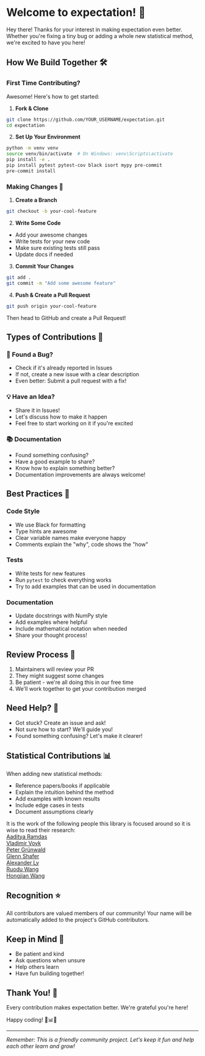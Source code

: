 # Welcome to expectation! 🎲

Hey there! Thanks for your interest in making expectation even better. Whether you're fixing a tiny bug or adding a whole new statistical method, we're excited to have you here! 

## How We Build Together 🛠️

### First Time Contributing?

Awesome! Here's how to get started:

1. **Fork & Clone**
```bash
git clone https://github.com/YOUR_USERNAME/expectation.git
cd expectation
```

2. **Set Up Your Environment**
```bash
python -m venv venv
source venv/bin/activate  # On Windows: venv\Scripts\activate
pip install -e .
pip install pytest pytest-cov black isort mypy pre-commit
pre-commit install
```

### Making Changes 📝

1. **Create a Branch**
```bash
git checkout -b your-cool-feature
```

2. **Write Some Code**
- Add your awesome changes
- Write tests for your new code
- Make sure existing tests still pass
- Update docs if needed

3. **Commit Your Changes**
```bash
git add .
git commit -m "Add some awesome feature"
```

4. **Push & Create a Pull Request**
```bash
git push origin your-cool-feature
```
Then head to GitHub and create a Pull Request!

## Types of Contributions 🌟

### 🐛 Found a Bug?
- Check if it's already reported in Issues
- If not, create a new issue with a clear description
- Even better: Submit a pull request with a fix!

### 💡 Have an Idea?
- Share it in Issues!
- Let's discuss how to make it happen
- Feel free to start working on it if you're excited

### 📚 Documentation
- Found something confusing?
- Have a good example to share?
- Know how to explain something better?
- Documentation improvements are always welcome!

## Best Practices 🎯

### Code Style
- We use Black for formatting
- Type hints are awesome
- Clear variable names make everyone happy
- Comments explain the "why", code shows the "how"

### Tests
- Write tests for new features
- Run `pytest` to check everything works
- Try to add examples that can be used in documentation

### Documentation
- Update docstrings with NumPy style
- Add examples where helpful
- Include mathematical notation when needed
- Share your thought process!

## Review Process 👀

1. Maintainers will review your PR
2. They might suggest some changes
3. Be patient - we're all doing this in our free time
4. We'll work together to get your contribution merged

## Need Help? 🤝

- Got stuck? Create an issue and ask!
- Not sure how to start? We'll guide you!
- Found something confusing? Let's make it clearer!

## Statistical Contributions 📊

When adding new statistical methods:
- Reference papers/books if applicable
- Explain the intuition behind the method
- Add examples with known results
- Include edge cases in tests
- Document assumptions clearly

It is the work of the following people this library is focused around so it is wise to read their research: <br>
[Aaditya Ramdas](https://www.stat.cmu.edu/~aramdas/) <br>
[Vladimir Vovk](https://www.vovk.net) <br>
[Peter Grünwald](https://safestatistics.com) <br>
[Glenn Shafer](http://glennshafer.com) <br>
[Alexander Ly](https://www.alexander-ly.com) <br>
[Ruodu Wang](https://sas.uwaterloo.ca/~wang/) <br>
[Hongjian Wang](https://wanghongjian.wordpress.com) <br>

## Recognition ⭐

All contributors are valued members of our community! Your name will be automatically added to the project's GitHub contributors.

## Keep in Mind 🌱

- Be patient and kind
- Ask questions when unsure
- Help others learn
- Have fun building together!

## Thank You! 🙏

Every contribution makes expectation better. We're grateful you're here!

Happy coding! 🎲📊✨

---

*Remember: This is a friendly community project. Let's keep it fun and help each other learn and grow!*
